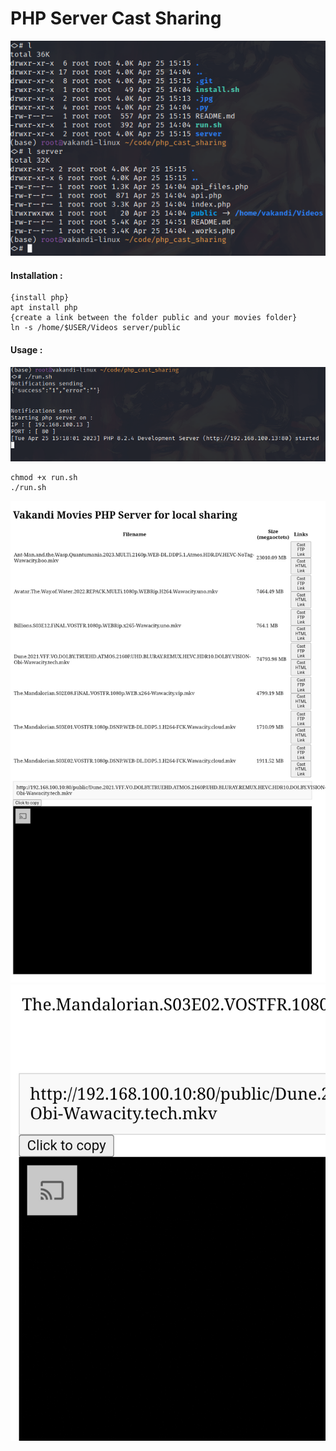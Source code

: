 # PHP Server Cast Sharing


<img src="/.jpg/3.png" alt="Index Server" title="Index Server">
                                                             
                                                             
#### Installation : 
```
{install php}
apt install php
{create a link between the folder public and your movies folder}
ln -s /home/$USER/Videos server/public
```


#### Usage :
<img src="/.jpg/4.png" alt="Index Server" title="Index Server">


```
chmod +x run.sh
./run.sh
```

<img src="/.jpg/2.jpg" alt="Index Server" title="Index Server">
<img src="/.jpg/1.jpg" alt="Index Server" title="Index Server">
